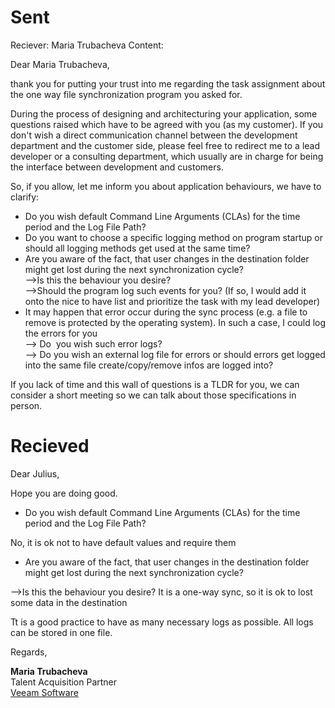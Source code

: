 # Sent
Reciever: Maria Trubacheva
Content:
  
Dear Maria Trubacheva,  
  
thank you for putting your trust into me regarding the task assignment about the one way file synchronization program you asked for.  
  
During the process of designing and architecturing your application, some questions raised which have to be agreed with you (as my customer). If you don't wish a direct communication channel between the development department and the customer side, please feel free to redirect me to a lead developer or a consulting department, which usually are in charge for being the interface between development and customers.  
  
So, if you allow, let me inform you about application behaviours, we have to clarify:  
- Do you wish default Command Line Arguments (CLAs) for the time period and the Log File Path?  
- Do you want to choose a specific logging method on program startup or should all logging methods get used at the same time?  
- Are you aware of the fact, that user changes in the destination folder might get lost during the next synchronization cycle?  
-->Is this the behaviour you desire?  
-->Should the program log such events for you? (If so, I would add it onto the nice to have list and prioritize the task with my lead developer)  
- It may happen that error occur during the sync process (e.g. a file to remove is protected by the operating system). In such a case, I could log the errors for you  
--> Do  you wish such error logs?  
--> Do you wish an external log file for errors or should errors get logged into the same file create/copy/remove infos are logged into?  
  
If you lack of time and this wall of questions is a TLDR for you, we can consider a short meeting so we can talk about those specifications in person.  

# Recieved
Dear Julius,

Hope you are doing good.

- Do you wish default Command Line Arguments (CLAs) for the time period and the Log File Path?

No, it is ok not to have default values and require them

- Are you aware of the fact, that user changes in the destination folder might get lost during the next synchronization cycle?

-->Is this the behaviour you desire?
It is a one-way sync, so it is ok to lost some data in the destination

Tt is a good practice to have as many necessary logs as possible. All logs can be stored in one file.

  

Regards,

**Maria Trubacheva**  
Talent Acquisition Partner  
[Veeam Software](https://www.veeam.com/)
